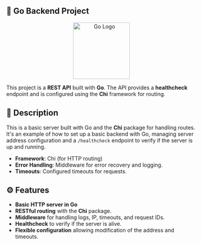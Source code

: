 ## 💠 Go Backend Project

<div align="center">
  <img src="https://go.dev/blog/go-brand/Go-Logo/PNG/Go-Logo_Blue.png" width="150" alt="Go Logo" />
</div>

This project is a **REST API** built with **Go**. The API provides a **healthcheck** endpoint and is configured using the **Chi** framework for routing.

## 🚀 Description

This is a basic server built with Go and the **Chi** package for handling routes. It's an example of how to set up a basic backend with Go, managing server address configuration and a `/healthcheck` endpoint to verify if the server is up and running.

- **Framework**: Chi (for HTTP routing)
- **Error Handling**: Middleware for error recovery and logging.
- **Timeouts**: Configured timeouts for requests.

## ⚙️ Features

- **Basic HTTP server in Go**
- **RESTful routing** with the **Chi** package.
- **Middleware** for handling logs, IP, timeouts, and request IDs.
- **Healthcheck** to verify if the server is alive.
- **Flexible configuration** allowing modification of the address and timeouts.
